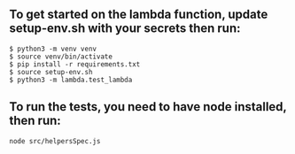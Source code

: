 ## To get started on the lambda function, update setup-env.sh with your secrets then run:

```
$ python3 -m venv venv
$ source venv/bin/activate
$ pip install -r requirements.txt
$ source setup-env.sh
$ python3 -m lambda.test_lambda
```


## To run the tests, you need to have node installed, then run:

```
node src/helpersSpec.js
```
